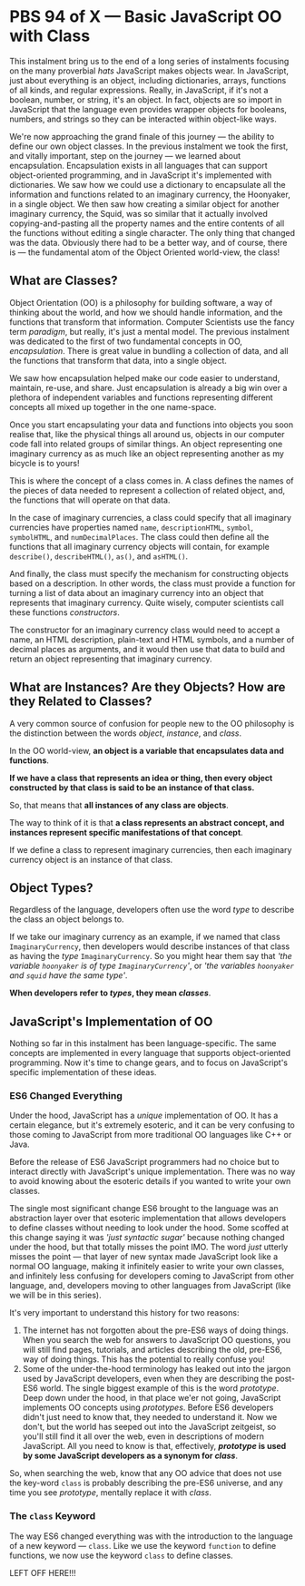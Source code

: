 # PBS 94 of X — Basic JavaScript OO with Class

This instalment bring us to the end of a long series of instalments focusing on the many proverbial *hats* JavaScript makes objects wear. In JavaScript, just about everything is an object, including dictionaries, arrays, functions of all kinds, and regular expressions. Really, in JavaScript, if it's not a boolean, number, or string, it's an object. In fact, objects are so import in JavaScript that the language even provides wrapper objects for booleans, numbers, and strings so they can be interacted within object-like ways.

We're now approaching the grand finale of this journey — the ability to define our own object classes. In the previous instalment we took the first, and vitally important, step on the journey — we learned about encapsulation. Encapsulation exists in all languages that can support object-oriented programming, and in JavaScript it's implemented with dictionaries. We saw how we could use a dictionary to encapsulate all the information and functions related to an imaginary currency, the Hoonyaker, in a single object. We then saw how creating a similar object for another imaginary currency, the Squid, was so similar that it actually involved copying-and-pasting all the property names and the entire contents of all the functions without editing a single character. The only thing that changed was the data. Obviously there had to be a better way, and of course, there is — the fundamental atom of the Object Oriented world-view, the class!

## What are Classes?

Object Orientation (OO) is a philosophy for building software, a way of thinking about the world, and how we should handle information, and the functions that transform that information. Computer Scientists use the fancy term *paradigm*, but really, it's just a mental model. The previous instalment was dedicated to the first of two fundamental concepts in OO, *encapsulation*. There is great value in bundling a collection of data, and all the functions that transform that data, into a single object.

We saw how encapsulation helped make our code easier to understand, maintain, re-use, and share. Just encapsulation is already a big win over a plethora of independent variables and functions representing different concepts all mixed up together in the one name-space.

Once you start encapsulating your data and functions into objects you soon realise that, like the physical things all around us, objects in our computer code fall into related groups of similar things. An object representing one imaginary currency as as much like an object representing another as my bicycle is to yours!

This is where the concept of a class comes in. A class defines the names of the pieces of data needed to represent a collection of related object, and, the functions that will operate on that data.

In the case of imaginary currencies, a class could specify that all imaginary currencies have properties named `name`, `descriptionHTML`, `symbol`, `symbolHTML`, and `numDecimalPlaces`. The class could then define all the functions that all imaginary currency objects will contain, for example `describe()`, `describeHTML()`, `as()`, and `asHTML()`.

And finally, the class must specify the mechanism for constructing objects based on a description. In other words, the class must provide a function for turning a list of data about an imaginary currency into an object that represents that imaginary currency. Quite wisely, computer scientists call these functions *constructors*.

The constructor for an imaginary currency class would need to accept a name, an HTML description, plain-text and HTML symbols, and a number of decimal places as arguments, and it would then use that data to build and return an object representing that imaginary currency.

## What are Instances? Are they Objects? How are they Related to Classes?

A very common source of confusion for people new to the OO philosophy is the distinction between the words *object*, *instance*, and *class*.

In the OO world-view, **an object is a variable that encapsulates data and functions**.

**If we have a class that represents an idea or thing, then every object constructed by that class is said to be an instance of that class.**

So, that means that **all instances of any class are objects**.

The way to think of it is that **a class represents an abstract concept, and instances represent specific manifestations of that concept**.

If we define a class to represent imaginary currencies, then each imaginary currency object is an instance of that class.

## Object Types?

Regardless of the language, developers often use the word *type* to describe the class an object belongs to.

If we take our imaginary currency as an example, if we named that class `ImaginaryCurrency`, then developers would describe instances of that class as having the *type* `ImaginaryCurrency`. So you might hear them say that *'the variable `hoonyaker` is of type `ImaginaryCurrency`'*, or *'the variables `hoonyaker` and `squid` have the same type'*.

**When developers refer to *types*, they mean *classes***.

## JavaScript's Implementation of OO

Nothing so far in this instalment has been language-specific. The same concepts are implemented in every language that supports object-oriented programming. Now it's time to change gears, and to focus on JavaScript's specific implementation of these ideas.

### ES6 Changed Everything

Under the hood, JavaScript has a *unique* implementation of OO. It has a certain elegance, but it's extremely esoteric, and it can be very confusing to those coming to JavaScript from more traditional OO languages like C++ or Java.

Before the release of ES6 JavaScript programmers had no choice but to interact directly with JavaScript's unique implementation. There was no way to avoid knowing about the esoteric details if you wanted to write your own classes.

The single most significant change ES6 brought to the language was an abstraction layer over that esoteric implementation that allows developers to define classes without needing to look under the hood. Some scoffed at this change saying it was *'just syntactic sugar'* because nothing changed under the hood, but that totally misses the point IMO. The word *just* utterly misses the point — that layer of new syntax made JavaScript look like a normal OO language, making it infinitely easier to write your own classes, and infinitely less confusing for developers coming to JavaScript from other language, and, developers moving to other languages from JavaScript (like we will be in this series).

It's very important to understand this history for two reasons:

1. The internet has not forgotten about the pre-ES6 ways of doing things. When you search the web for answers to JavaScript OO questions, you will still find pages, tutorials, and articles describing the old, pre-ES6, way of doing things. This has the potential to really confuse you!
2. Some of the under-the-hood terminology has leaked out into the jargon used by JavaScript developers, even when they are describing the post-ES6 world. The single biggest example of this is the word *prototype*. Deep down under the hood, in that place we'er not going, JavaScript implements OO concepts using *prototypes*. Before ES6 developers didn't just need to know that, they needed to understand it. Now we don't, but the world has seeped out into the JavaScript zeitgeist, so you'll still find it all over the web, even in descriptions of modern JavaScript. All you need to know is that, effectively, ***prototype* is used by some JavaScript developers as a synonym for *class***.

So, when searching the web, know that any OO advice that does not use the key-word `class` is probably describing the pre-ES6 universe, and any time you see *prototype*, mentally replace it with *class*.

### The `class` Keyword

The way ES6 changed everything was with the introduction to the language of a new keyword — `class`. Like we use the keyword `function` to define functions, we now use the keyword `class` to define classes.

LEFT OFF HERE!!!